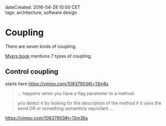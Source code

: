 dateCreated: 2016-04-28 10:00 CET  
tags: architecture, software design  

# Coupling

There are seven kinds of coupling.

[Myers book][coupling-1] mentions 7 types of coupling.

## Control coupling

starts here https://vimeo.com/10837903#t=13m8s

> ... happens when you have a flag parameter to a method.

> you detect it by looking for the description of the method
> if it uses the word OR or something semanticly equivilant ...

https://vimeo.com/10837903#t=13m36s

[coupling-1]: https://www.goodreads.com/book/show/1660854.Composite_Structured_Design
